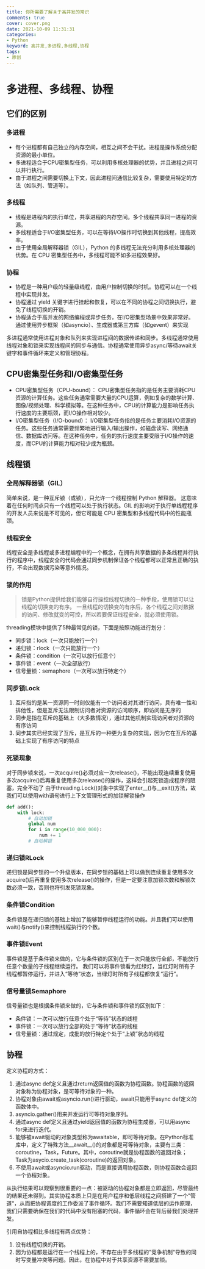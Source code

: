 ```yaml
---
title: 你所需要了解关于高并发的常识
comments: true
cover: cover.png
date: 2021-10-09 11:31:31
categories:
- Python
keyword: 高并发,多进程,多线程,协程
tags:
- 原创
---
```


# 多进程、多线程、协程

## 它们的区别

### 多进程
- 每个进程都有自己独立的内存空间，相互之间不会干扰。进程是操作系统分配资源的最小单位。
- 多进程适合于CPU密集型任务，可以利用多核处理器的优势，并且进程之间可以并行执行。
- 由于进程之间需要切换上下文，因此进程间通信比较复杂，需要使用特定的方法（如队列、管道等）。

### 多线程
- 线程是进程内的执行单位，共享进程的内存空间。多个线程共享同一进程的资源。
- 多线程适合于I/O密集型任务，可以在等待I/O操作时切换到其他线程，提高效率。
- 由于使用全局解释器锁（GIL），Python 的多线程无法充分利用多核处理器的优势。在 CPU 密集型任务中，多线程可能不如多进程效果好。

### 协程
- 协程是一种用户级的轻量级线程，由用户控制切换的时机。协程可以在一个线程中实现并发。
- 协程通过 yield 关键字进行挂起和恢复，可以在不同的协程之间切换执行，避免了线程切换的开销。
- 协程适合于高并发的网络编程或异步任务，在I/O密集型场景中效果非常好。通过使用异步框架（如asyncio）、生成器或第三方库（如gevent）来实现

多进程通常使用进程对象和队列来实现进程间的数据传递和同步。多线程通常使用线程对象和锁来实现线程间的同步与通信。协程通常使用异步async/等待await关键字和事件循环来定义和管理协程。

## CPU密集型任务和I/O密集型任务

- CPU密集型任务（CPU-bound）： CPU密集型任务指的是任务主要消耗CPU资源的计算任务。这些任务通常需要大量的CPU运算，例如复杂的数学计算、图像/视频处理、科学模拟等。在这种任务中，CPU的计算能力是影响任务执行速度的主要瓶颈，而I/O操作相对较少。
- I/O密集型任务（I/O-bound）： I/O密集型任务指的是任务主要消耗I/O资源的任务。这些任务通常需要频繁地进行输入/输出操作，如磁盘读写、网络通信、数据库访问等。在这种任务中，任务的执行速度主要受限于I/O操作的速度，而CPU的计算能力相对较少成为瓶颈。

## 线程锁

### 全局解释器锁（GIL）
简单来说，是一种互斥锁（或锁），只允许一个线程控制 Python 解释器。
这意味着在任何时间点只有一个线程可以处于执行状态。GIL 的影响对于执行单线程程序的开发人员来说是不可见的，但它可能是 CPU 密集型和多线程代码中的性能瓶颈。

### 线程安全
线程安全是多线程或多进程编程中的一个概念，在拥有共享数据的多条线程并行执行的程序中，线程安全的代码会通过同步机制保证各个线程都可以正常且正确的执行，不会出现数据污染等意外情况。

### 锁的作用
> 锁是Python提供给我们能够自行操控线程切换的一种手段，使用锁可以让线程的切换变的有序。
> 一旦线程的切换变的有序后，各个线程之间对数据的访问、修改就变的可控，所以若要保证线程安全，就必须使用锁。

threading模块中提供了5种最常见的锁，下面是按照功能进行划分：
- 同步锁：lock（一次只能放行一个）
- 递归锁：rlock（一次只能放行一个）
- 条件锁：condition（一次可以放行任意个）
- 事件锁：event（一次全部放行）
- 信号量锁：semaphore（一次可以放行特定个）

### 同步锁Lock
1. 互斥指的是某一资源同一时刻仅能有一个访问者对其进行访问，具有唯一性和排他性，但是互斥无法限制访问者对资源的访问顺序，即访问是无序的
2. 同步是指在互斥的基础上（大多数情况），通过其他机制实现访问者对资源的有序访问
3. 同步其实已经实现了互斥，是互斥的一种更为复杂的实现，因为它在互斥的基础上实现了有序访问的特点

### 死锁现象
对于同步锁来说，一次acquire()必须对应一次release()，不能出现连续重复使用多次acquire()后再重复使用多次release()的操作，这样会引起死锁造成程序的阻塞，完全不动了
由于threading.Lock()对象中实现了enter__()与__exit()方法，故我们可以使用with语句进行上下文管理形式的加锁解锁操作
```python
def add():
    with lock:
        # 自动加锁
        global num
        for i in range(10_000_000):
            num += 1
        # 自动解锁
```

### 递归锁RLock
递归锁是同步锁的一个升级版本，在同步锁的基础上可以做到连续重复使用多次acquire()后再重复使用多次release()的操作，但是一定要注意加锁次数和解锁次数必须一致，否则也将引发死锁现象。

### 条件锁Condition
条件锁是在递归锁的基础上增加了能够暂停线程运行的功能。并且我们可以使用wait()与notify()来控制线程执行的个数。

### 事件锁Event
事件锁是基于条件锁来做的，它与条件锁的区别在于一次只能放行全部，不能放行任意个数量的子线程继续运行。
我们可以将事件锁看为红绿灯，当红灯时所有子线程都暂停运行，并进入“等待”状态，当绿灯时所有子线程都恢复“运行”。

### 信号量锁Semaphore
信号量锁也是根据条件锁来做的，它与条件锁和事件锁的区别如下：
- 条件锁：一次可以放行任意个处于“等待”状态的线程
- 事件锁：一次可以放行全部的处于“等待”状态的线程
- 信号量锁：通过规定，成批的放行特定个处于“上锁”状态的线程

## 协程
定义协程的方式：
1. 通过async def定义且通过return返回值的函数为协程函数。协程函数的返回对象称为协程对象，是可等待对象的一种。
2. 协程对象由await或asyncio.run()进行驱动，await只能用于async def定义的函数体中。
3. asyncio.gather()用来并发运行可等待对象序列。
4. 通过async def定义且通过yield返回值的函数为协程生成器，可以用async for来进行迭代。
5. 能够被await驱动的对象类型称为awaitable，即可等待对象。在Python标准库中，定义了特殊方法__await__()的对象都是可等待对象，主要有三类：coroutine，Task，Future。其中，coroutine就是协程函数的返回对象；Task为asycio.create_task(coroutine)的返回对象。
6. 不使用await或asyncio.run驱动，而是直接调用协程函数，则协程函数会返回一个协程对象。

从执行结果可以观察到很重要的一点：被驱动的协程对象都是立即返回，尽管最终的结果还未得到。其实协程本质上只是在用户程序和低层线程之间搭建了一个”管道“，从而把协程调度的工作委派了事件循环。我们不需要知道低层的运作原理，我们只需要确保在我们的代码中没有阻塞的代码，事件循环会在背后替我们处理并发。

引用自协程相比多线程有两点优势：
1. 没有线程切换的开销。
2. 因为协程都是运行在一个线程上的，不存在由于多线程的”竞争机制“导致的同时写变量冲突等问题。因此，在协程中对于共享资源不需要加锁。